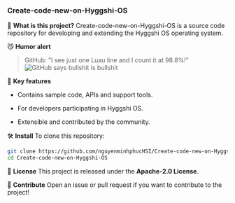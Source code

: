 ### Create-code-new-on-Hyggshi-OS

🚀 **What is this project?**
Create-code-new-on-Hyggshi-OS is a source code repository for developing and extending the Hyggshi OS operating system.

😼 **Humor alert**
> GitHub: "I see just one Luau line and I count it at 98.8%!"
> ![GitHub says bullshit is bullshit](https://cdn2.fptshop.com.vn/unsafe/meme_danh_nhau_8_e53943bbc4.jpg)

📌 **Key features**
- Contains sample code, APIs and support tools.

- For developers participating in Hyggshi OS.

- Extensible and contributed by the community.

🛠 **Install**
To clone this repository:
```bash
git clone https://github.com/nguyenminhphucHSI/Create-code-new-on-Hyggshi-OS.git
cd Create-code-new-on-Hyggshi-OS
```

📜 **License**
This project is released under the **Apache-2.0 License**.

💬 **Contribute**
Open an issue or pull request if you want to contribute to the project!
